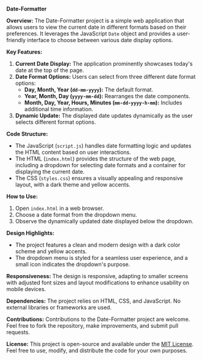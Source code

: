 **Date-Formatter**

**Overview:**
The Date-Formatter project is a simple web application that allows users to view the current date in different formats based on their preferences. It leverages the JavaScript `Date` object and provides a user-friendly interface to choose between various date display options.

**Key Features:**
1. **Current Date Display:** The application prominently showcases today's date at the top of the page.
2. **Date Format Options:** Users can select from three different date format options:
   - **Day, Month, Year (`dd-mm-yyyy`):** The default format.
   - **Year, Month, Day (`yyyy-mm-dd`):** Rearranges the date components.
   - **Month, Day, Year, Hours, Minutes (`mm-dd-yyyy-h-mm`):** Includes additional time information.
3. **Dynamic Update:** The displayed date updates dynamically as the user selects different format options.

**Code Structure:**
- The JavaScript (`script.js`) handles date formatting logic and updates the HTML content based on user interactions.
- The HTML (`index.html`) provides the structure of the web page, including a dropdown for selecting date formats and a container for displaying the current date.
- The CSS (`styles.css`) ensures a visually appealing and responsive layout, with a dark theme and yellow accents.

**How to Use:**
1. Open `index.html` in a web browser.
2. Choose a date format from the dropdown menu.
3. Observe the dynamically updated date displayed below the dropdown.

**Design Highlights:**
- The project features a clean and modern design with a dark color scheme and yellow accents.
- The dropdown menu is styled for a seamless user experience, and a small icon indicates the dropdown's purpose.

**Responsiveness:**
The design is responsive, adapting to smaller screens with adjusted font sizes and layout modifications to enhance usability on mobile devices.

**Dependencies:**
The project relies on HTML, CSS, and JavaScript. No external libraries or frameworks are used.

**Contributions:**
Contributions to the Date-Formatter project are welcome. Feel free to fork the repository, make improvements, and submit pull requests.

**License:**
This project is open-source and available under the [MIT License](LICENSE). Feel free to use, modify, and distribute the code for your own purposes.
